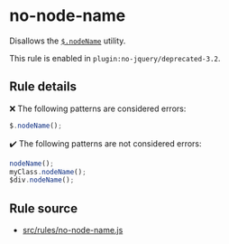 # no-node-name

Disallows the [`$.nodeName`](https://api.jquery.com/jQuery.nodeName/) utility.

This rule is enabled in `plugin:no-jquery/deprecated-3.2`.

## Rule details

❌ The following patterns are considered errors:
```js
$.nodeName();
```

✔️ The following patterns are not considered errors:
```js
nodeName();
myClass.nodeName();
$div.nodeName();
```
## Rule source

* [src/rules/no-node-name.js](/src/rules/no-node-name.js)
